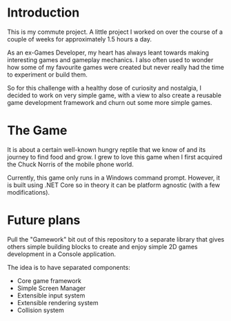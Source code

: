 # Introduction
This is my commute project. A little project I worked on over the course of a couple of weeks for approximately 1.5 hours a day.

As an ex-Games Developer, my heart has always leant towards making interesting games and gameplay mechanics. I also often used to wonder how some of my favourite games were created but never really had the time to experiment or build them.

So for this challenge with a healthy dose of curiosity and nostalgia, I decided to work on very simple game, with a view to also create a reusable game development framework and churn out some more simple games.

# The Game
It is about a certain well-known hungry reptile that we know of and its journey to find food and grow. I grew to love this game when I first acquired the Chuck Norris of the mobile phone world.

Currently, this game only runs in a Windows command prompt. However, it is built using .NET Core so in theory it can be platform agnostic (with a few modifications).

# Future plans
Pull the "Gamework" bit out of this repository to a separate library that gives others simple building blocks to create and enjoy simple 2D games development in a Console application.

The idea is to have separated components:
* Core game framework
* Simple Screen Manager
* Extensible input system
* Extensible rendering system
* Collision system
